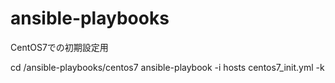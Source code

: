 # ansible-playbooks

CentOS7での初期設定用

cd /ansible-playbooks/centos7
ansible-playbook -i hosts centos7_init.yml -k
